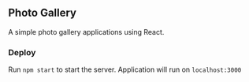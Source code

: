 ## Photo Gallery

A simple photo gallery applications using React.

### Deploy

Run `npm start` to start the server. Application will run on `localhost:3000`
